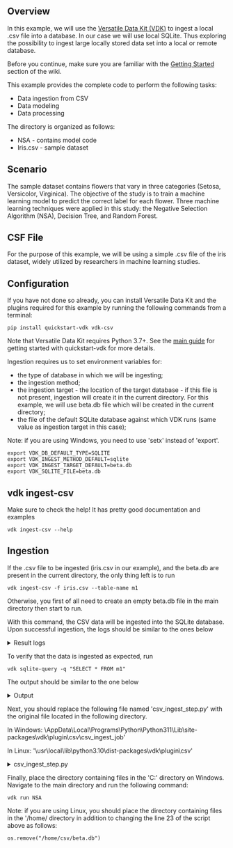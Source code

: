 Overview
-
In this example, we will use the [Versatile Data Kit (VDK)](https://github.com/vmware/versatile-data-kit) to ingest a local .csv file into a database. In our case we will use local SQLite. Thus exploring the possibility to ingest large locally stored data set into a local or remote database.

Before you continue, make sure you are familiar with the [Getting Started](https://github.com/vmware/versatile-data-kit/wiki/Getting-Started) section of the wiki.

This example provides the complete code to perform the following tasks:

* Data ingestion from CSV
* Data modeling
* Data processing

The directory is organized as follows:

* NSA - contains model code
* Iris.csv - sample dataset

Scenario
-
The sample dataset contains flowers that vary in three categories (Setosa, Versicolor, Virginica). The objective of the study is to train a machine learning model to predict the correct label for each flower. Three machine learning techniques were applied in this study: the Negative Selection Algorithm (NSA), Decision Tree, and Random Forest. 

CSF File
-
For the purpose of this example, we will be using a simple .csv file of the iris dataset, widely utilized by researchers in machine learning studies.

Configuration
-
If you have not done so already, you can install Versatile Data Kit and the plugins required for this example by running the following commands from a terminal:

```console
pip install quickstart-vdk vdk-csv
```

Note that Versatile Data Kit requires Python 3.7+. See the [main guide](https://github.com/vmware/versatile-data-kit/blob/main/README.md#getting-started) for getting started with quickstart-vdk for more details.

Ingestion requires us to set environment variables for:

* the type of database in which we will be ingesting;
* the ingestion method;
* the ingestion target - the location of the target database - if this file is not present, ingestion will create it in the current directory. For this example, we will use beta.db file which will be created in the current directory;
* the file of the default SQLite database against which VDK runs (same value as ingestion target in this case);

Note: if you are using Windows, you need to use 'setx' instead of 'export'.

```console
export VDK_DB_DEFAULT_TYPE=SQLITE
export VDK_INGEST_METHOD_DEFAULT=sqlite
export VDK_INGEST_TARGET_DEFAULT=beta.db
export VDK_SQLITE_FILE=beta.db
```

vdk ingest-csv
-
Make sure to check the help! It has pretty good documentation and examples

```console
vdk ingest-csv --help
```

Ingestion
-
If the .csv file to be ingested (iris.csv in our example), and the beta.db are present in the current directory, the only thing left is to run

```console
vdk ingest-csv -f iris.csv --table-name m1
```

Otherwise, you first of all need to create an empty beta.db file in the main directory then start to run.  

With this command, the CSV data will be ingested into the SQLite database. Upon successful ingestion, the logs should be similar to the ones below

<details>
    <summary>Result logs</summary>

```
2024-03-07 13:25:15,071 [VDK] [WARNI] vdk.internal.builtin_plugins.t     template_impl.py :39   add_template     - Template with name scd1 has been registered with directory C:\Users\Ehsan\AppData\Local\Programs\Python\Python311\Lib\site-packages\vdk\plugin\impala\templates\load\dimension\scd1.We will overwrite it with new directory C:\Users\Ehsan\AppData\Local\Programs\Python\Python311\Lib\site-packages\vdk\plugin\trino\templates\load\dimension\scd1 now.
2024-03-07 13:25:15,071 [VDK] [WARNI] vdk.internal.builtin_plugins.t     template_impl.py :39   add_template     - Template with name scd2 has been registered with directory C:\Users\Ehsan\AppData\Local\Programs\Python\Python311\Lib\site-packages\vdk\plugin\impala\templates\load\versioned.We will overwrite it with new directory C:\Users\Ehsan\AppData\Local\Programs\Python\Python311\Lib\site-packages\vdk\plugin\trino\templates\load\dimension\scd2 now.
2024-03-07 13:25:15,071 [VDK] [WARNI] vdk.internal.builtin_plugins.t     template_impl.py :39   add_template     - Template with name periodic_snapshot has been registered with directory C:\Users\Ehsan\AppData\Local\Programs\Python\Python311\Lib\site-packages\vdk\plugin\impala\templates\load\fact\snapshot.We will overwrite it with new directory C:\Users\Ehsan\AppData\Local\Programs\Python\Python311\Lib\site-packages\vdk\plugin\trino\templates\load\fact\periodic_snapshot now.
2024-03-07 13:25:15,071 [VDK] [INFO ] vdk.plugin.control_cli_plugin. properties_plugin.py :22   initialize_job   - Initialize Control Service based Properties client implementation.
2024-03-07 13:25:15,071 [VDK] [INFO ] vdk.plugin.control_cli_plugin.    execution_skip.py :105  _skip_job_if_nec - Checking if job should be skipped:
2024-03-07 13:25:15,071 [VDK] [INFO ] vdk.plugin.control_cli_plugin.    execution_skip.py :106  _skip_job_if_nec - Job : csv_ingest_job, Team : None, Log config: LOCAL, execution_id: f3861dea-9e7a-48ed-b528-958329ebcd47-1709805315
2024-03-07 13:25:15,071 [VDK] [INFO ] root                              execution_skip.py :111  _skip_job_if_nec - Local execution, skipping parallel execution check.
2024-03-07 13:25:15,071 [VDK] [INFO ] vdk.internal.builtin_plugins.r   file_based_step.py :106  run_python_step  - Entering csv_ingest_step.py#run(...) ...
2024-03-07 13:25:15,521 [VDK] [INFO ] vdk.internal.builtin_plugins.i   ingester_router.py :105  send_tabular_dat - Sending tabular data for ingestion with method: sqlite and target: beta.db
2024-03-07 13:25:15,526 [VDK] [INFO ] step_csv_ingest_ste              csv_ingest_step.py :31   ingest           - Ingested data from C:\csv\iris.csv into table m1 successfully.
Successfully ingested!
2024-03-07 13:25:15,527 [VDK] [INFO ] vdk.internal.builtin_plugins.r   file_based_step.py :112  run_python_step  - Exiting  csv_ingest_step.py#run(...) SUCCESS
2024-03-07 13:25:17,531 [VDK] [INFO ] vdk.plugin.sqlite.ingest_to_sq  ingest_to_sqlite.py :76   ingest_payload   - Ingesting payloads for target: beta.db; collection_id: csv_ingest_job|f3861dea-9e7a-48ed-b528-958329ebcd47-1709805315
2024-03-07 13:25:17,531 [VDK] [INFO ] vdk.plugin.sqlite.sqlite_conne sqlite_connection.py :29   new_connection   - Creating new connection against local file database located at: beta.db
2024-03-07 13:25:17,531 [VDK] [INFO ] vdk.plugin.sqlite.ingest_to_sq  ingest_to_sqlite.py :177  __create_table_i - Table m1 does not exists. Will auto-create it now based on first batch of input data.
2024-03-07 13:25:17,546 [VDK] [INFO ] vdk.plugin.sqlite.ingest_to_sq  ingest_to_sqlite.py :183  __create_table_i - Table m1 created.
2024-03-07 13:25:18,369 [VDK] [INFO ] vdk.internal.builtin_plugins.i     ingester_base.py :573  close_now        - Ingester statistics:
                Successful uploads: 1
                Failed uploads: 0
                Ingesting plugin errors: None

2024-03-07 13:25:18,375 [VDK] [INFO ] vdk.internal.builtin_plugins.r           cli_run.py :170  __log_short_exec - Job execution result: SUCCESS
Step results:
csv_ingest_step.py - SUCCESS

Ingesting csv file C:\csv\iris.csv finished.
```
</details>

To verify that the data is ingested as expected, run

```console
vdk sqlite-query -q "SELECT * FROM m1"
```

The output should be similar to the one below

<details>
    <summary>Output</summary>

```console
  A    B    C    D  variety
---  ---  ---  ---  ----------
5.1  3.5  1.4  0.2  Setosa
4.9  3    1.4  0.2  Setosa
4.7  3.2  1.3  0.2  Setosa
4.6  3.1  1.5  0.2  Setosa
5    3.6  1.4  0.2  Setosa
5.4  3.9  1.7  0.4  Setosa
4.6  3.4  1.4  0.3  Setosa
5    3.4  1.5  0.2  Setosa
4.4  2.9  1.4  0.2  Setosa
4.9  3.1  1.5  0.1  Setosa
5.4  3.7  1.5  0.2  Setosa
4.8  3.4  1.6  0.2  Setosa
4.8  3    1.4  0.1  Setosa
4.3  3    1.1  0.1  Setosa
5.8  4    1.2  0.2  Setosa
5.7  4.4  1.5  0.4  Setosa
5.4  3.9  1.3  0.4  Setosa
5.1  3.5  1.4  0.3  Setosa
5.7  3.8  1.7  0.3  Setosa
5.1  3.8  1.5  0.3  Setosa
5.4  3.4  1.7  0.2  Setosa
5.1  3.7  1.5  0.4  Setosa
4.6  3.6  1    0.2  Setosa
5.1  3.3  1.7  0.5  Setosa
4.8  3.4  1.9  0.2  Setosa
5    3    1.6  0.2  Setosa
5    3.4  1.6  0.4  Setosa
5.2  3.5  1.5  0.2  Setosa
5.2  3.4  1.4  0.2  Setosa
4.7  3.2  1.6  0.2  Setosa
4.8  3.1  1.6  0.2  Setosa
5.4  3.4  1.5  0.4  Setosa
5.2  4.1  1.5  0.1  Setosa
5.5  4.2  1.4  0.2  Setosa
4.9  3.1  1.5  0.2  Setosa
5    3.2  1.2  0.2  Setosa
5.5  3.5  1.3  0.2  Setosa
4.9  3.6  1.4  0.1  Setosa
4.4  3    1.3  0.2  Setosa
5.1  3.4  1.5  0.2  Setosa
5    3.5  1.3  0.3  Setosa
4.5  2.3  1.3  0.3  Setosa
4.4  3.2  1.3  0.2  Setosa
5    3.5  1.6  0.6  Setosa
5.1  3.8  1.9  0.4  Setosa
4.8  3    1.4  0.3  Setosa
5.1  3.8  1.6  0.2  Setosa
4.6  3.2  1.4  0.2  Setosa
5.3  3.7  1.5  0.2  Setosa
5    3.3  1.4  0.2  Setosa
7    3.2  4.7  1.4  Versicolor
6.4  3.2  4.5  1.5  Versicolor
6.9  3.1  4.9  1.5  Versicolor
5.5  2.3  4    1.3  Versicolor
6.5  2.8  4.6  1.5  Versicolor
5.7  2.8  4.5  1.3  Versicolor
6.3  3.3  4.7  1.6  Versicolor
4.9  2.4  3.3  1    Versicolor
6.6  2.9  4.6  1.3  Versicolor
5.2  2.7  3.9  1.4  Versicolor
5    2    3.5  1    Versicolor
5.9  3    4.2  1.5  Versicolor
6    2.2  4    1    Versicolor
6.1  2.9  4.7  1.4  Versicolor
5.6  2.9  3.6  1.3  Versicolor
6.7  3.1  4.4  1.4  Versicolor
5.6  3    4.5  1.5  Versicolor
5.8  2.7  4.1  1    Versicolor
6.2  2.2  4.5  1.5  Versicolor
5.6  2.5  3.9  1.1  Versicolor
5.9  3.2  4.8  1.8  Versicolor
6.1  2.8  4    1.3  Versicolor
6.3  2.5  4.9  1.5  Versicolor
6.1  2.8  4.7  1.2  Versicolor
6.4  2.9  4.3  1.3  Versicolor
6.6  3    4.4  1.4  Versicolor
6.8  2.8  4.8  1.4  Versicolor
6.7  3    5    1.7  Versicolor
6    2.9  4.5  1.5  Versicolor
5.7  2.6  3.5  1    Versicolor
5.5  2.4  3.8  1.1  Versicolor
5.5  2.4  3.7  1    Versicolor
5.8  2.7  3.9  1.2  Versicolor
6    2.7  5.1  1.6  Versicolor
5.4  3    4.5  1.5  Versicolor
6    3.4  4.5  1.6  Versicolor
6.7  3.1  4.7  1.5  Versicolor
6.3  2.3  4.4  1.3  Versicolor
5.6  3    4.1  1.3  Versicolor
5.5  2.5  4    1.3  Versicolor
5.5  2.6  4.4  1.2  Versicolor
6.1  3    4.6  1.4  Versicolor
5.8  2.6  4    1.2  Versicolor
5    2.3  3.3  1    Versicolor
5.6  2.7  4.2  1.3  Versicolor
5.7  3    4.2  1.2  Versicolor
5.7  2.9  4.2  1.3  Versicolor
6.2  2.9  4.3  1.3  Versicolor
5.1  2.5  3    1.1  Versicolor
5.7  2.8  4.1  1.3  Versicolor
6.3  3.3  6    2.5  Virginica
5.8  2.7  5.1  1.9  Virginica
7.1  3    5.9  2.1  Virginica
6.3  2.9  5.6  1.8  Virginica
6.5  3    5.8  2.2  Virginica
7.6  3    6.6  2.1  Virginica
4.9  2.5  4.5  1.7  Virginica
7.3  2.9  6.3  1.8  Virginica
6.7  2.5  5.8  1.8  Virginica
7.2  3.6  6.1  2.5  Virginica
6.5  3.2  5.1  2    Virginica
6.4  2.7  5.3  1.9  Virginica
6.8  3    5.5  2.1  Virginica
5.7  2.5  5    2    Virginica
5.8  2.8  5.1  2.4  Virginica
6.4  3.2  5.3  2.3  Virginica
6.5  3    5.5  1.8  Virginica
7.7  3.8  6.7  2.2  Virginica
7.7  2.6  6.9  2.3  Virginica
6    2.2  5    1.5  Virginica
6.9  3.2  5.7  2.3  Virginica
5.6  2.8  4.9  2    Virginica
7.7  2.8  6.7  2    Virginica
6.3  2.7  4.9  1.8  Virginica
6.7  3.3  5.7  2.1  Virginica
7.2  3.2  6    1.8  Virginica
6.2  2.8  4.8  1.8  Virginica
6.1  3    4.9  1.8  Virginica
6.4  2.8  5.6  2.1  Virginica
7.2  3    5.8  1.6  Virginica
7.4  2.8  6.1  1.9  Virginica
7.9  3.8  6.4  2    Virginica
6.4  2.8  5.6  2.2  Virginica
6.3  2.8  5.1  1.5  Virginica
6.1  2.6  5.6  1.4  Virginica
7.7  3    6.1  2.3  Virginica
6.3  3.4  5.6  2.4  Virginica
6.4  3.1  5.5  1.8  Virginica
6    3    4.8  1.8  Virginica
6.9  3.1  5.4  2.1  Virginica
6.7  3.1  5.6  2.4  Virginica
6.9  3.1  5.1  2.3  Virginica
5.8  2.7  5.1  1.9  Virginica
6.8  3.2  5.9  2.3  Virginica
6.7  3.3  5.7  2.5  Virginica
6.7  3    5.2  2.3  Virginica
6.3  2.5  5    1.9  Virginica
6.5  3    5.2  2    Virginica
6.2  3.4  5.4  2.3  Virginica
5.9  3    5.1  1.8  Virginica
```

</details>
  
Next, you should replace the following file named 'csv_ingest_step.py' with the original file located in the following directory.

In Windows: 
\AppData\Local\Programs\Python\Python311\Lib\site-packages\vdk\plugin\csv\csv_ingest_job'

In Linux:
'\usr\local\lib\python3.10\dist-packages\vdk\plugin\csv\'

<details>
  <summary>csv_ingest_step.py</summary>

```
# Copyright 2021-2023 VMware, Inc.
# SPDX-License-Identifier: Apache-2.0
import logging
import os
import pathlib
from typing import Dict

from vdk.api.job_input import IJobInput

log = logging.getLogger(__name__)


class CsvIngester:
    def __init__(self, job_input: IJobInput):
        self.__job_input = job_input

    def ingest(self, input_file: pathlib.Path, destination_table: str, options: Dict):
        import pandas as pd

        df = pd.read_csv(str(input_file), **options)
        df.dropna(how="all", inplace=True)

        os.remove("C:/csv/beta.db")

        self.__job_input.send_tabular_data_for_ingestion(
            rows=df.values,
            column_names=df.columns.values.tolist(),
            destination_table=destination_table,

        )
        log.info(
            f"Ingested data from {input_file} into table {destination_table} successfully."
        )


def run(job_input: IJobInput) -> None:

    csv_file = pathlib.Path(job_input.get_arguments().get("file"))
    destination_table = job_input.get_arguments().get("destination_table", None)
    if not destination_table:
        destination_table = os.path.splitext(csv_file.name)[0]
    options = job_input.get_arguments().get("options", {})

    csv = CsvIngester(job_input)
    csv.ingest(csv_file, destination_table, options)
    print("Successfully ingested!")
    
```
</details>

Finally, place the directory containing files in the 'C:' directory on Windows. Navigate to the main directory and run the following command:

``` console
vdk run NSA
```

Note: if you are using Linux, you should place the directory containing files in the '/home/ directory in addition to changing the line 23 of the script above as follows:

```
os.remove("/home/csv/beta.db")
```
